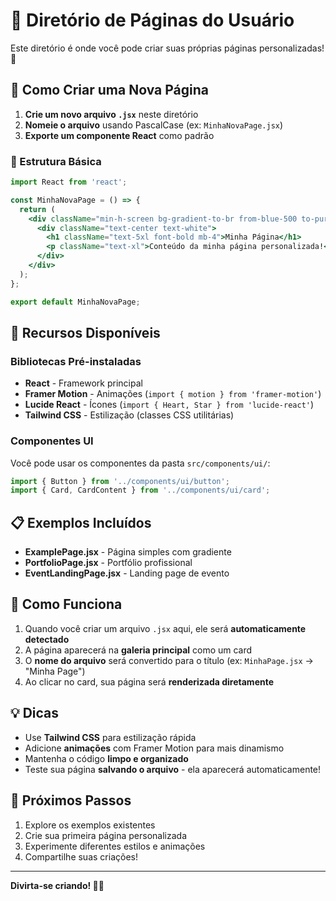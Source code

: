 # 📁 Diretório de Páginas do Usuário

Este diretório é onde você pode criar suas próprias páginas personalizadas! 🎨

## 🚀 Como Criar uma Nova Página

1. **Crie um novo arquivo `.jsx`** neste diretório
2. **Nomeie o arquivo** usando PascalCase (ex: `MinhaNovaPage.jsx`)
3. **Exporte um componente React** como padrão

### 📝 Estrutura Básica

```jsx
import React from 'react';

const MinhaNovaPage = () => {
  return (
    <div className="min-h-screen bg-gradient-to-br from-blue-500 to-purple-600 flex items-center justify-center">
      <div className="text-center text-white">
        <h1 className="text-5xl font-bold mb-4">Minha Página</h1>
        <p className="text-xl">Conteúdo da minha página personalizada!</p>
      </div>
    </div>
  );
};

export default MinhaNovaPage;
```

## 🎨 Recursos Disponíveis

### Bibliotecas Pré-instaladas
- **React** - Framework principal
- **Framer Motion** - Animações (`import { motion } from 'framer-motion'`)
- **Lucide React** - Ícones (`import { Heart, Star } from 'lucide-react'`)
- **Tailwind CSS** - Estilização (classes CSS utilitárias)

### Componentes UI
Você pode usar os componentes da pasta `src/components/ui/`:
```jsx
import { Button } from '../components/ui/button';
import { Card, CardContent } from '../components/ui/card';
```

## 📋 Exemplos Incluídos

- **ExamplePage.jsx** - Página simples com gradiente
- **PortfolioPage.jsx** - Portfólio profissional
- **EventLandingPage.jsx** - Landing page de evento

## 🔄 Como Funciona

1. Quando você criar um arquivo `.jsx` aqui, ele será **automaticamente detectado**
2. A página aparecerá na **galeria principal** como um card
3. O **nome do arquivo** será convertido para o título (ex: `MinhaPage.jsx` → "Minha Page")
4. Ao clicar no card, sua página será **renderizada diretamente**

## 💡 Dicas

- Use **Tailwind CSS** para estilização rápida
- Adicione **animações** com Framer Motion para mais dinamismo
- Mantenha o código **limpo e organizado**
- Teste sua página **salvando o arquivo** - ela aparecerá automaticamente!

## 🎯 Próximos Passos

1. Explore os exemplos existentes
2. Crie sua primeira página personalizada
3. Experimente diferentes estilos e animações
4. Compartilhe suas criações!

---

**Divirta-se criando! 🚀✨**

